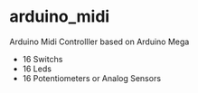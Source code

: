 # arduino_midi
Arduino Midi Controlller based on Arduino Mega

- 16 Switchs
- 16 Leds
- 16 Potentiometers or Analog Sensors
